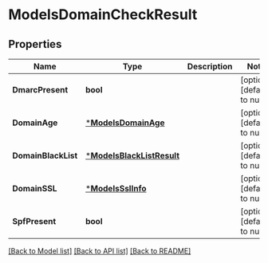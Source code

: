 # ModelsDomainCheckResult

## Properties
Name | Type | Description | Notes
------------ | ------------- | ------------- | -------------
**DmarcPresent** | **bool** |  | [optional] [default to null]
**DomainAge** | [***ModelsDomainAge**](models.DomainAge.md) |  | [optional] [default to null]
**DomainBlackList** | [***ModelsBlackListResult**](models.BlackListResult.md) |  | [optional] [default to null]
**DomainSSL** | [***ModelsSslInfo**](models.SSLInfo.md) |  | [optional] [default to null]
**SpfPresent** | **bool** |  | [optional] [default to null]

[[Back to Model list]](../README.md#documentation-for-models) [[Back to API list]](../README.md#documentation-for-api-endpoints) [[Back to README]](../README.md)


